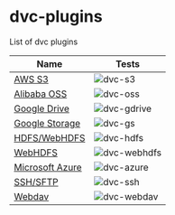 # dvc-plugins
List of dvc plugins

| Name                                                      | Tests                                                                             |
|-----------------------------------------------------------|-----------------------------------------------------------------------------------|
| [AWS S3](https://github.com/iterative/dvc-s3)             |![dvc-s3](https://github.com/iterative/dvc-s3/workflows/Tests/badge.svg)           |
| [Alibaba OSS](https://github.com/iterative/dvc-oss)       |![dvc-oss](https://github.com/iterative/dvc-oss/workflows/Tests/badge.svg)         |
| [Google Drive](https://github.com/iterative/dvc-gdrive)   |![dvc-gdrive](https://github.com/iterative/dvc-gdrive/workflows/Tests/badge.svg)   |
| [Google Storage](https://github.com/iterative/dvc-gs)     |![dvc-gs](https://github.com/iterative/dvc-gs/workflows/Tests/badge.svg)           |
| [HDFS/WebHDFS](https://github.com/iterative/dvc-hdfs)     |![dvc-hdfs](https://github.com/iterative/dvc-hdfs/workflows/Tests/badge.svg)       |
| [WebHDFS](https://github.com/iterative/dvc-hdfs)          |![dvc-webhdfs](https://github.com/iterative/dvc-webhdfs/workflows/Tests/badge.svg) |
| [Microsoft Azure](https://github.com/iterative/dvc-azure) |![dvc-azure](https://github.com/iterative/dvc-azure/workflows/Tests/badge.svg)     |
| [SSH/SFTP](https://github.com/iterative/dvc-ssh)          |![dvc-ssh](https://github.com/iterative/dvc-ssh/workflows/Tests/badge.svg)         |
| [Webdav](https://github.com/iterative/dvc-webdav)         |![dvc-webdav](https://github.com/iterative/dvc-webdav/workflows/Tests/badge.svg)   |
